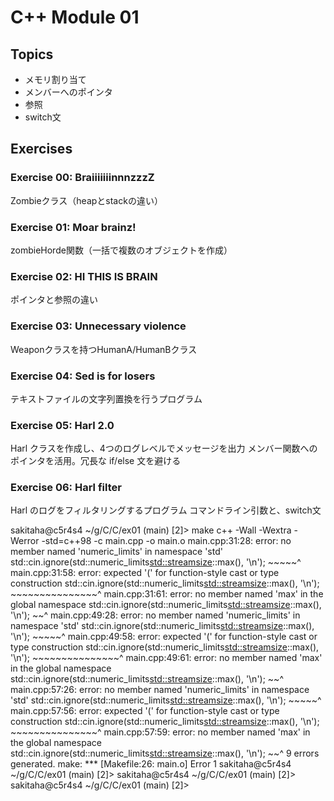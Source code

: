 # C++ Module 01

## Topics

- メモリ割り当て
- メンバーへのポインタ
- 参照
- switch文

## Exercises
### Exercise 00: BraiiiiiiinnnzzzZ

Zombieクラス（heapとstackの違い）

### Exercise 01: Moar brainz!

zombieHorde関数（一括で複数のオブジェクトを作成）

### Exercise 02: HI THIS IS BRAIN

ポインタと参照の違い

### Exercise 03: Unnecessary violence

Weaponクラスを持つHumanA/HumanBクラス

### Exercise 04: Sed is for losers

テキストファイルの文字列置換を行うプログラム

### Exercise 05: Harl 2.0

Harl クラスを作成し、4つのログレベルでメッセージを出力
メンバー関数へのポインタを活用。冗長な if/else 文を避ける

### Exercise 06: Harl filter

Harl のログをフィルタリングするプログラム
コマンドライン引数と、switch文


sakitaha@c5r4s4 ~/g/C/C/ex01 (main) [2]> make
c++ -Wall -Wextra -Werror -std=c++98 -c main.cpp -o main.o
main.cpp:31:28: error: no member named 'numeric_limits' in namespace 'std'
      std::cin.ignore(std::numeric_limits<std::streamsize>::max(), '\n');
                      ~~~~~^
main.cpp:31:58: error: expected '(' for function-style cast or type construction
      std::cin.ignore(std::numeric_limits<std::streamsize>::max(), '\n');
                                          ~~~~~~~~~~~~~~~^
main.cpp:31:61: error: no member named 'max' in the global namespace
      std::cin.ignore(std::numeric_limits<std::streamsize>::max(), '\n');
                                                          ~~^
main.cpp:49:28: error: no member named 'numeric_limits' in namespace 'std'
      std::cin.ignore(std::numeric_limits<std::streamsize>::max(), '\n');
                      ~~~~~^
main.cpp:49:58: error: expected '(' for function-style cast or type construction
      std::cin.ignore(std::numeric_limits<std::streamsize>::max(), '\n');
                                          ~~~~~~~~~~~~~~~^
main.cpp:49:61: error: no member named 'max' in the global namespace
      std::cin.ignore(std::numeric_limits<std::streamsize>::max(), '\n');
                                                          ~~^
main.cpp:57:26: error: no member named 'numeric_limits' in namespace 'std'
    std::cin.ignore(std::numeric_limits<std::streamsize>::max(), '\n');
                    ~~~~~^
main.cpp:57:56: error: expected '(' for function-style cast or type construction
    std::cin.ignore(std::numeric_limits<std::streamsize>::max(), '\n');
                                        ~~~~~~~~~~~~~~~^
main.cpp:57:59: error: no member named 'max' in the global namespace
    std::cin.ignore(std::numeric_limits<std::streamsize>::max(), '\n');
                                                        ~~^
9 errors generated.
make: *** [Makefile:26: main.o] Error 1
sakitaha@c5r4s4 ~/g/C/C/ex01 (main) [2]> 
sakitaha@c5r4s4 ~/g/C/C/ex01 (main) [2]> 
sakitaha@c5r4s4 ~/g/C/C/ex01 (main) [2]> 